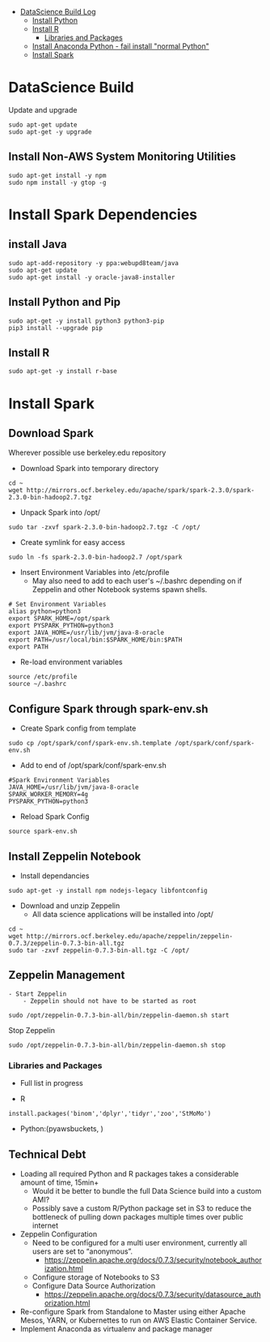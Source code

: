 <!-- TOC depthFrom:1 depthTo:6 withLinks:1 updateOnSave:1 orderedList:0 -->

- [DataScience Build Log](#datascience-build-log)
	- [Install Python](#install-python)
	- [Install R](#install-r)
		- [Libraries and Packages](#libraries-and-packages)
	- [Install Anaconda Python - fail install "normal Python"](#install-anaconda-python-fail-install-normal-python)
	- [Install Spark](#install-spark)

<!-- /TOC -->

# DataScience Build
Update and upgrade

```
sudo apt-get update
sudo apt-get -y upgrade
```

## Install Non-AWS System Monitoring Utilities
```
sudo apt-get install -y npm
sudo npm install -y gtop -g
```
# Install Spark Dependencies

## install Java
```
sudo apt-add-repository -y ppa:webupd8team/java
sudo apt-get update
sudo apt-get install -y oracle-java8-installer
```
## Install Python and Pip

```
sudo apt-get -y install python3 python3-pip
pip3 install --upgrade pip
```

## Install R
```
sudo apt-get -y install r-base
```
# Install Spark

## Download Spark
Wherever possible use berkeley.edu repository

- Download Spark into temporary directory
```
cd ~
wget http://mirrors.ocf.berkeley.edu/apache/spark/spark-2.3.0/spark-2.3.0-bin-hadoop2.7.tgz
```
- Unpack Spark into /opt/
```
sudo tar -zxvf spark-2.3.0-bin-hadoop2.7.tgz -C /opt/
```
- Create symlink for easy access
```
sudo ln -fs spark-2.3.0-bin-hadoop2.7 /opt/spark
```

- Insert Environment Variables into /etc/profile
	- May also need to add to each user's ~/.bashrc depending on if Zeppelin and other Notebook systems spawn shells.
```
# Set Environment Variables
alias python=python3
export SPARK_HOME=/opt/spark
export PYSPARK_PYTHON=python3
export JAVA_HOME=/usr/lib/jvm/java-8-oracle
export PATH=/usr/local/bin:$SPARK_HOME/bin:$PATH
export PATH
```

- Re-load environment variables
```
source /etc/profile
source ~/.bashrc
```
## Configure Spark through spark-env.sh

- Create Spark config from template
```
sudo cp /opt/spark/conf/spark-env.sh.template /opt/spark/conf/spark-env.sh
```

- Add to end of /opt/spark/conf/spark-env.sh
```
#Spark Environment Variables
JAVA_HOME=/usr/lib/jvm/java-8-oracle  
SPARK_WORKER_MEMORY=4g
PYSPARK_PYTHON=python3
```

- Reload Spark Config
```
source spark-env.sh
```


## Install Zeppelin Notebook
- Install dependancies
```
sudo apt-get -y install npm nodejs-legacy libfontconfig
```

- Download and unzip Zeppelin
	- All data science applications will be installed into /opt/
```
cd ~
wget http://mirrors.ocf.berkeley.edu/apache/zeppelin/zeppelin-0.7.3/zeppelin-0.7.3-bin-all.tgz
sudo tar -zxvf zeppelin-0.7.3-bin-all.tgz -C /opt/
```

## Zeppelin Management
	- Start Zeppelin
		- Zeppelin should not have to be started as root
 ```
sudo /opt/zeppelin-0.7.3-bin-all/bin/zeppelin-daemon.sh start
```
Stop Zeppelin
```
sudo /opt/zeppelin-0.7.3-bin-all/bin/zeppelin-daemon.sh stop

```

### Libraries and Packages
- Full list in progress

- R

```
install.packages('binom','dplyr','tidyr','zoo','StMoMo')
```
- Python:(pyawsbuckets, )



## Technical Debt
- Loading all required Python and R packages takes a considerable amount of time, 15min+
	- Would it be better to bundle the full Data Science build into a custom AMI?
	- Possibly save a custom R/Python package set in S3 to reduce the bottleneck of pulling down packages multiple times over public internet
- Zeppelin Configuration
	- Need to be configured for a multi user environment, currently all users are set to “anonymous”.
		- https://zeppelin.apache.org/docs/0.7.3/security/notebook_authorization.html
	- Configure storage of Notebooks to S3
	- Configure Data Source Authorization
		- https://zeppelin.apache.org/docs/0.7.3/security/datasource_authorization.html
- Re-configure Spark from Standalone to Master using either Apache Mesos, YARN, or Kubernettes to run on AWS Elastic Container Service.
- Implement Anaconda as virtualenv and package manager
